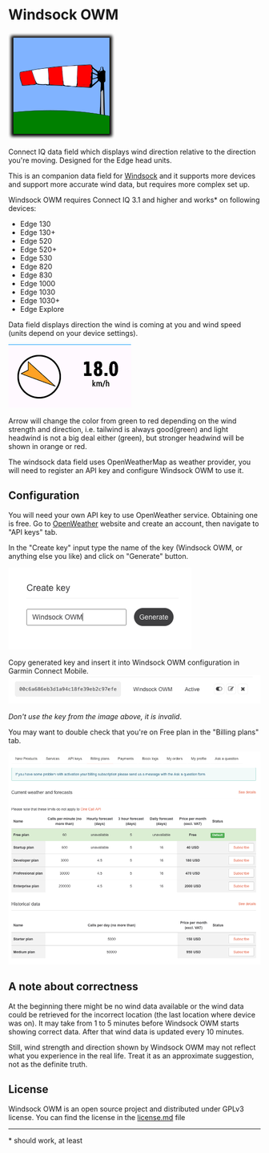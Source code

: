 # Windsock OWM

![](img/windsock.png) 

Connect IQ data field which displays wind direction relative to the direction you're moving. Designed for the Edge head units.

This is an companion data field for [Windsock](https://github.com/uaraven/windsock) and it supports more devices and support more accurate wind data, but 
requires more complex set up.

Windsock OWM requires Connect IQ 3.1 and higher and works* on following devices:
 
  - Edge 130
  - Edge 130+
  - Edge 520
  - Edge 520+
  - Edge 530
  - Edge 820
  - Edge 830
  - Edge 1000
  - Edge 1030
  - Edge 1030+
  - Edge Explore

Data field displays direction the wind is coming at you and wind speed (units depend on your device settings).

![](img/data_field.png)

Arrow will change the color from green to red depending on the wind strength and direction, i.e. tailwind is always good(green) and light headwind is not a big deal either (green), but stronger headwind will be shown in orange or red.

The windsock data field uses OpenWeatherMap as weather provider, you will need to register an API key and configure Windsock OWM to use it.

## Configuration

You will need your own API key to use OpenWeather service. Obtaining one is free. Go to [OpenWeather](https://home.openweathermap.org/api_keys) website and create an account,
then navigate to "API keys" tab.

In the "Create key" input type the name of the key (Windsock OWM, or anything else you like) and click on "Generate" button.

![](img/owm_create_key.png)

Copy generated key and insert it into Windsock OWM configuration in Garmin Connect Mobile.
![](img/owm_generated_key.png)

_Don't use the key from the image above, it is invalid_.

You may want to double check that you're on Free plan in the "Billing plans" tab.

![](img/owm_billing_plans.png)

## A note about correctness

At the beginning there might be no wind data available or the wind data could be retrieved for the incorrect location (the last location where device was on). It may take from 1 to 5 minutes before Windsock OWM starts showing correct data. After that wind data is updated every 10 minutes.

Still, wind strength and direction shown by Windsock OWM may not reflect what you experience in the real life. Treat it as an approximate suggestion, not as the definite truth.

## License

Windsock OWM is an open source project and distributed under GPLv3 license. You can find the license in the [license.md](license.md) file

-----
\* should work, at least
